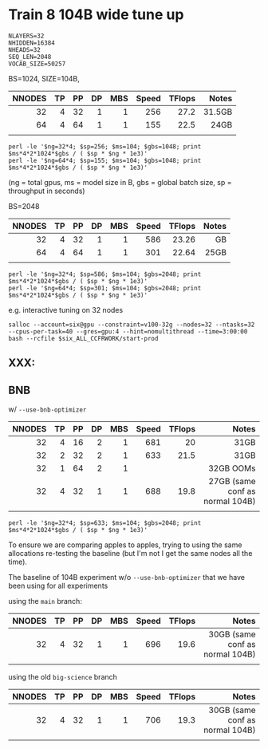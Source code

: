 # Train 8 104B wide tune up

```
NLAYERS=32
NHIDDEN=16384
NHEADS=32
SEQ_LEN=2048
VOCAB_SIZE=50257
```

BS=1024, SIZE=104B,

| NNODES |  TP |  PP |  DP | MBS | Speed | TFlops | Notes                 |
| -----: | --: | --: | --: | --: | ----: | -----: | --------------------: |
|     32 |   4 |  32 |   1 |   1 |   256 |   27.2 | 31.5GB                |
|     64 |   4 |  64 |   1 |   1 |   155 |   22.5 | 24GB                  |
|        |     |     |     |     |       |        |                       |

```
perl -le '$ng=32*4; $sp=256; $ms=104; $gbs=1048; print $ms*4*2*1024*$gbs / ( $sp * $ng * 1e3)'
perl -le '$ng=64*4; $sp=155; $ms=104; $gbs=1048; print $ms*4*2*1024*$gbs / ( $sp * $ng * 1e3)'
```

(ng = total gpus, ms = model size in B, gbs = global batch size, sp = throughput in seconds)

BS=2048


| NNODES |  TP |  PP |  DP | MBS | Speed | TFlops | Notes                 |
|  ----: | --: | --: | --: | --: | ----: | -----: | --------------------: |
|     32 |   4 |  32 |   1 |   1 |   586 |  23.26 | GB                    |
|     64 |   4 |  64 |   1 |   1 |   301 |  22.64 | 25GB                  |
|        |     |     |     |     |       |        |                       |


```
perl -le '$ng=32*4; $sp=586; $ms=104; $gbs=2048; print $ms*4*2*1024*$gbs / ( $sp * $ng * 1e3)'
perl -le '$ng=64*4; $sp=301; $ms=104; $gbs=2048; print $ms*4*2*1024*$gbs / ( $sp * $ng * 1e3)'
```



e.g. interactive tuning on 32 nodes

```
salloc --account=six@gpu --constraint=v100-32g --nodes=32 --ntasks=32 --cpus-per-task=40 --gres=gpu:4 --hint=nomultithread --time=3:00:00 bash --rcfile $six_ALL_CCFRWORK/start-prod
```

## XXX:




## BNB

w/ `--use-bnb-optimizer`

| NNODES |  TP |  PP |  DP | MBS | Speed | TFlops | Notes                           |
|  ----: | --: | --: | --: | --: | ----: | -----: | --------------------:           |
|     32 |   4 |  16 |   2 |   1 |   681 |     20 | 31GB                            |
|     32 |   2 |  32 |   2 |   1 |   633 |   21.5 | 31GB                            |
|     32 |   1 |  64 |   2 |   1 |       |        | 32GB OOMs                       |
|     32 |   4 |  32 |   1 |   1 |   688 |   19.8 | 27GB (same conf as normal 104B) |
|        |     |     |     |     |       |        |                                 |

```
perl -le '$ng=32*4; $sp=633; $ms=104; $gbs=2048; print $ms*4*2*1024*$gbs / ( $sp * $ng * 1e3)'
```

To ensure we are comparing apples to apples, trying to using the same allocations re-testing the baseline (but I'm not I get the same nodes all the time).

The baseline of 104B experiment w/o `--use-bnb-optimizer` that we have been using for all experiments

using the `main` branch:

| NNODES |  TP |  PP |  DP | MBS | Speed | TFlops | Notes                           |
|  ----: | --: | --: | --: | --: | ----: | -----: | --------------------:           |
|     32 |   4 |  32 |   1 |   1 | 696   |  19.6  | 30GB (same conf as normal 104B) |
|        |     |     |     |     |       |        |                                 |

using the old `big-science` branch

| NNODES |  TP |  PP |  DP | MBS | Speed | TFlops | Notes                           |
|  ----: | --: | --: | --: | --: | ----: | -----: | --------------------:           |
|     32 |   4 |  32 |   1 |   1 | 706   | 19.3   | 30GB (same conf as normal 104B) |
|        |     |     |     |     |       |        |                                 |
